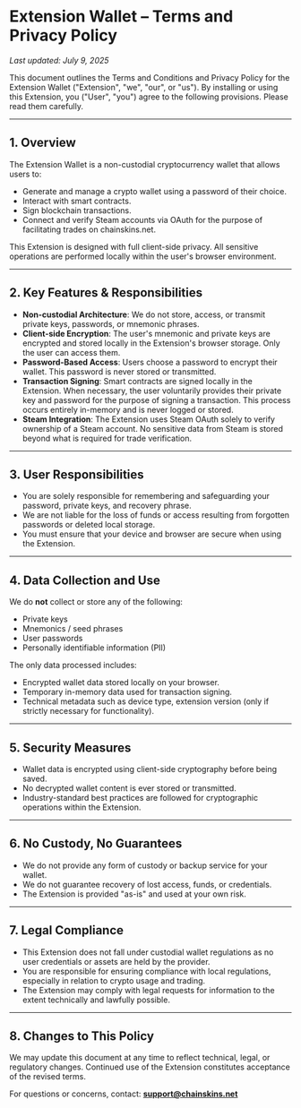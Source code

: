 # Extension Wallet – Terms and Privacy Policy

*Last updated: July 9, 2025*

This document outlines the Terms and Conditions and Privacy Policy for the Extension Wallet ("Extension", "we", "our", or "us"). By installing or using this Extension, you ("User", "you") agree to the following provisions. Please read them carefully.

---

## 1. Overview

The Extension Wallet is a non-custodial cryptocurrency wallet that allows users to:

* Generate and manage a crypto wallet using a password of their choice.
* Interact with smart contracts.
* Sign blockchain transactions.
* Connect and verify Steam accounts via OAuth for the purpose of facilitating trades on chainskins.net.

This Extension is designed with full client-side privacy. All sensitive operations are performed locally within the user's browser environment.

---

## 2. Key Features & Responsibilities

* **Non-custodial Architecture**: We do not store, access, or transmit private keys, passwords, or mnemonic phrases.
* **Client-side Encryption**: The user's mnemonic and private keys are encrypted and stored locally in the Extension's browser storage. Only the user can access them.
* **Password-Based Access**: Users choose a password to encrypt their wallet. This password is never stored or transmitted.
* **Transaction Signing**: Smart contracts are signed locally in the Extension. When necessary, the user voluntarily provides their private key and password for the purpose of signing a transaction. This process occurs entirely in-memory and is never logged or stored.
* **Steam Integration**: The Extension uses Steam OAuth solely to verify ownership of a Steam account. No sensitive data from Steam is stored beyond what is required for trade verification.

---

## 3. User Responsibilities

* You are solely responsible for remembering and safeguarding your password, private keys, and recovery phrase.
* We are not liable for the loss of funds or access resulting from forgotten passwords or deleted local storage.
* You must ensure that your device and browser are secure when using the Extension.

---

## 4. Data Collection and Use

We do **not** collect or store any of the following:

* Private keys
* Mnemonics / seed phrases
* User passwords
* Personally identifiable information (PII)

The only data processed includes:

* Encrypted wallet data stored locally on your browser.
* Temporary in-memory data used for transaction signing.
* Technical metadata such as device type, extension version (only if strictly necessary for functionality).

---

## 5. Security Measures

* Wallet data is encrypted using client-side cryptography before being saved.
* No decrypted wallet content is ever stored or transmitted.
* Industry-standard best practices are followed for cryptographic operations within the Extension.

---

## 6. No Custody, No Guarantees

* We do not provide any form of custody or backup service for your wallet.
* We do not guarantee recovery of lost access, funds, or credentials.
* The Extension is provided "as-is" and used at your own risk.

---

## 7. Legal Compliance

* This Extension does not fall under custodial wallet regulations as no user credentials or assets are held by the provider.
* You are responsible for ensuring compliance with local regulations, especially in relation to crypto usage and trading.
* The Extension may comply with legal requests for information to the extent technically and lawfully possible.

---

## 8. Changes to This Policy

We may update this document at any time to reflect technical, legal, or regulatory changes. Continued use of the Extension constitutes acceptance of the revised terms.

For questions or concerns, contact: **[support@chainskins.net](mailto:support@chainskins.net)**
